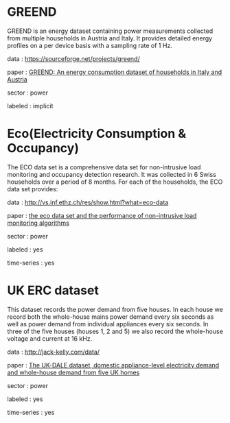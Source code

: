 # GREEND

GREEND is an energy dataset containing power measurements collected from multiple households in Austria and Italy. It provides detailed energy profiles on a per device basis with a sampling rate of 1 Hz.

data : https://sourceforge.net/projects/greend/

paper : [GREEND: An energy consumption dataset of households in Italy and Austria](https://ieeexplore.ieee.org/abstract/document/7007698)

sector : power

labeled : implicit

# Eco(Electricity Consumption & Occupancy) 

The ECO data set is a comprehensive data set for non-intrusive load monitoring and occupancy detection research. It was collected in 6 Swiss households over a period of 8 months. For each of the households, the ECO data set provides:

data : http://vs.inf.ethz.ch/res/show.html?what=eco-data

paper : [the eco data set and the performance of non-intrusive load monitoring algorithms](https://dl.acm.org/citation.cfm?id=2674064)

sector : power

labeled : yes

time-series : yes

# UK ERC dataset

This dataset records the power demand from five houses. In each house we record both the whole-house mains power demand every six seconds as well as power demand from individual appliances every six seconds. In three of the five houses (houses 1, 2 and 5) we also record the whole-house voltage and current at 16 kHz.

data : http://jack-kelly.com/data/

paper : [The UK-DALE dataset, domestic appliance-level electricity demand and whole-house demand from five UK homes](https://www.nature.com/articles/sdata20157)

sector : power

labeled : yes

time-series : yes